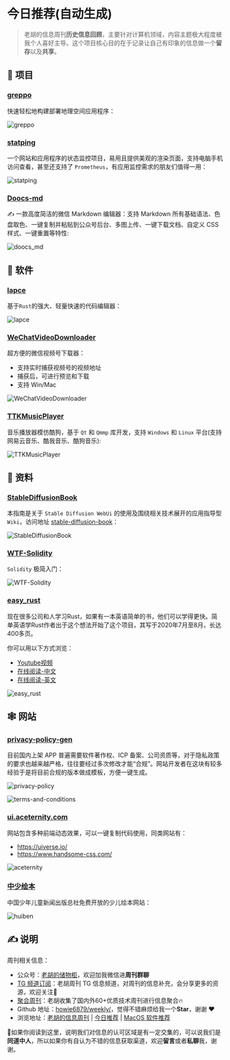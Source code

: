 # 今日推荐(自动生成)

> 老胡的信息周刊**历史信息回顾**，主要针对计算机领域，内容主题极大程度被我个人喜好主导。这个项目核心目的在于记录让自己有印象的信息做一个**留存**以及**共享**。


## 🎯 项目 

### [greppo](https://github.com/greppo-io/greppo)

快速轻松地构建部署地理空间应用程序：

![greppo](https://images-1252557999.file.myqcloud.com/uPic/IzNSxY.jpg) 

### [statping](https://github.com/statping/statping)

一个网站和应用程序的状态监控项目，易用且提供美观的渲染页面，支持电脑手机访问查看，甚至还支持了 `Prometheus`，有应用监控需求的朋友们值得一用：

![statping](https://images-1252557999.file.myqcloud.com/uPic/statping.jpg) 

### [Doocs-md](https://gitee.com/Doocs/md)

✍ 一款高度简洁的微信 Markdown 编辑器：支持 Markdown 所有基础语法、色盘取色、一键复制并粘贴到公众号后台、多图上传、一键下载文档、自定义 CSS 样式、一键重置等特性:

![doocs_md](https://images-1252557999.file.myqcloud.com/uPic/doocs_md.jpg) 

## 🤖 软件 

### [lapce](https://github.com/lapce/lapce)

基于`Rust`的强大、轻量快速的代码编辑器：

![lapce](https://images-1252557999.file.myqcloud.com/uPic/lapce.png) 

### [WeChatVideoDownloader](https://github.com/lecepin/WeChatVideoDownloader)

超方便的微信视频号下载器：

- 支持实时捕获视频号的视频地址
- 捕获后，可进行预览和下载
- 支持 Win/Mac

![WeChatVideoDownloader](https://images-1252557999.file.myqcloud.com/uPic/WeChatVideoDownloader.png) 

### [TTKMusicPlayer](https://github.com/Greedysky/TTKMusicPlayer)

音乐播放器模仿酷狗，基于 `Qt` 和 `Qmmp` 库开发，支持 `Windows` 和 `Linux` 平台(支持网易云音乐、酷我音乐、酷狗音乐):

![TTKMusicPlayer](https://images-1252557999.file.myqcloud.com/uPic/TTKMusicPlayer.jpeg) 

## 👀 资料 

### [StableDiffusionBook](https://github.com/sudoskys/StableDiffusionBook)

本指南是关于 `Stable Diffusion WebUi` 的使用及围绕相关技术展开的应用指导型 `Wiki`，访问地址 [stable-diffusion-book](https://stable-diffusion-book.vercel.app/)：

![StableDiffusionBook](https://images-1252557999.file.myqcloud.com/uPic/StableDiffusionBook.jpg) 

### [WTF-Solidity](https://github.com/AmazingAng/WTF-Solidity)

`Solidity` 极简入门：

![WTF-Solidity](https://images-1252557999.file.myqcloud.com/uPic/WTF-Solidity.jpeg) 

### [easy_rust](https://github.com/Dhghomon/easy_rust)

现在很多公司和人学习Rust，如果有一本英语简单的书，他们可以学得更快。简单英语学Rust作者出于这个想法开始了这个项目，其写于2020年7月至8月，长达400多页。

你可以用以下方式浏览：

- [Youtube视频](https://www.youtube.com/playlist?list=PLfllocyHVgsRwLkTAhG0E-2QxCf-ozBkk)
- [在线阅读-中文](https://kumakichi.github.io/easy_rust_chs/)
- [在线阅读-英文](https://dhghomon.github.io/easy_rust/)

![easy_rust](https://images-1252557999.file.myqcloud.com/uPic/ivpZDe.jpg) 

## 🕸 网站 

### [privacy-policy-gen](https://toolbox.yolo.blue/#/privacy-policy)

目前国内上架 APP 普遍需要软件著作权、ICP 备案、公司资质等，对于隐私政策的要求也越来越严格，往往要经过多次修改才能“合规”。网站开发者在这块有较多经验于是将目前合规的版本做成模板，方便一键生成。

![privacy-policy](https://images-1252557999.file.myqcloud.com/uPic/U5XxZE.png)

![terms-and-conditions](https://images-1252557999.file.myqcloud.com/uPic/jH8Xyz.png) 

### [ui.aceternity.com](https://ui.aceternity.com/components)

网站包含多种前端动态效果，可以一键复制代码使用，同类网站有：

- https://uiverse.io/
- https://www.handsome-css.com/

![aceternity](https://images-1252557999.file.myqcloud.com/uPic/aceternity.jpg) 

### [中少绘本](http://banan.huiben.61read.com/Home/HuibenVideo)

中国少年儿童新闻出版总社免费开放的少儿绘本网站：

![huiben](https://images-1252557999.file.myqcloud.com/uPic/huiben.jpg) 

## ✍️ 说明

周刊相关信息：

- 公众号：[老胡的储物柜](https://images-1252557999.file.myqcloud.com/uPic/ETIbMe.jpg)，欢迎加我微信进**周刊群聊**
- [TG 频道订阅](https://t.me/howie_weekly)：老胡周刊 TG 信息频道，对周刊的信息补充，会分享更多的资源，欢迎关注👏
- [聚合周刊](https://www.fre321.com/weekly)：老胡收集了国内外60+优质技术周刊进行信息聚合🔥
- Github 地址：[howie6879/weekly/](https://github.com/howie6879/weekly/)，觉得不错麻烦给我一个**Star**，谢谢 ❤️
- 浏览地址：[老胡的信息周刊](https://weekly.howie6879.com) | [今日推荐](https://weekly.howie6879.com/recommend/index.html) | [MacOS 软件推荐](https://weekly.howie6879.com/soft/mac.html)

🙌如果你阅读到这里，说明我们对信息的认可区域是有一定交集的，可以说我们是**同道中人**，所以如果你有自认为不错的信息获取渠道，欢迎**留言**或者**私聊**我，谢谢。